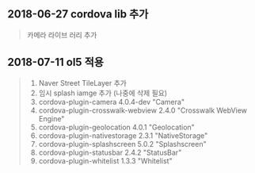 ## 2018-06-27 cordova lib 추가
> 카메라 라이브 러리 추가

## 2018-07-11 ol5 적용
> 1. Naver Street TileLayer 추가  
> 2. 임시 splash iamge 추가 (나중에 삭제 필요)  
> 3. cordova-plugin-camera 4.0.4-dev "Camera"  
> 4. cordova-plugin-crosswalk-webview 2.4.0 "Crosswalk WebView  Engine"   
> 5. cordova-plugin-geolocation 4.0.1 "Geolocation"  
> 6. cordova-plugin-nativestorage 2.3.1 "NativeStorage"  
> 7. cordova-plugin-splashscreen 5.0.2 "Splashscreen"  
> 8. cordova-plugin-statusbar 2.4.2 "StatusBar"  
> 9. cordova-plugin-whitelist 1.3.3 "Whitelist"
